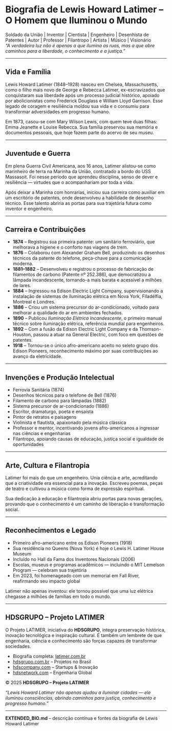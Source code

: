 
# Biografia de Lewis Howard Latimer – O Homem que Iluminou o Mundo

Soldado da União | Inventor | Cientista | Engenheiro | Desenhista de Patentes | Autor | Professor | Filantropo | Artista | Músico | Visionário  
*“A verdadeira luz não é apenas a que ilumina as ruas, mas a que abre caminhos para a liberdade, o conhecimento e a justiça.”*

---

## Vida e Família

Lewis Howard Latimer (1848–1928) nasceu em Chelsea, Massachusetts, como o filho mais novo de George e Rebecca Latimer, ex-escravizados que conquistaram sua liberdade após um processo judicial histórico, apoiado por abolicionistas como Frederick Douglass e William Lloyd Garrison. Esse legado de coragem e resiliência moldou sua vida e o consumiu para transformar adversidades em progresso humano.

Em 1873, casou-se com Mary Wilson Lewis, com quem teve duas filhas: Emma Jeanette e Louise Rebecca. Sua família preservou sua memória e documentos pessoais, que hoje fazem parte do acervo de seu museu.

---

## Juventude e Guerra

Em plena Guerra Civil Americana, aos 16 anos, Latimer alistou-se como marinheiro de terra na Marinha da União, contratado a bordo do USS Massasoit. Foi nesse período que aprendeu disciplina, senso de dever e resiliência — virtudes que o acompanhariam por toda a vida.

Após deixar a Marinha com honrarias, iniciou sua carreira como auxiliar em um escritório de patentes, onde desenvolveu a habilidade de desenho técnico. Esse talento abriria as portas para sua trajetória futura como inventor e engenheiro.

---

## Carreira e Contribuições

- **1874** – Registrou sua primeira patente: um sanitário ferroviário, que melhorava a higiene e o conforto nas viagens de trem.  
- **1876** – Colaborou com Alexander Graham Bell, produzindo os desenhos técnicos da patente do telefone, peça-chave para a comunicação moderna.  
- **1881–1882** – Desenvolveu e registrou o processo de fabricação de filamentos de carbono (Patente nº 252.386), que democratizou a lâmpada incandescente, tornando-a mais barata e acessível a milhões de lares.  
- **1884** – Ingressou na Edison Electric Light Company, supervisionando a instalação de sistemas de iluminação elétrica em Nova York, Filadélfia, Montreal e Londres.  
- **1886** – Criou um sistema precursor do ar-condicionado, voltado para melhorar a qualidade do ar em ambientes fechados.  
- **1890** – Publicou *Iluminação Elétrica Incandescente*, o primeiro manual técnico sobre iluminação elétrica, referência mundial para engenheiros.  
- **1892** – Com a fusão da Edison Electric Light Company e da Thomson-Houston, passou a atuar na General Electric, com foco em questões de patentes.  
- **1918** – Tornou-se o único afro-americano aceito no seleto grupo dos Edison Pioneers, reconhecimento máximo por suas contribuições ao avanço da eletricidade.

---

## Invenções e Produção Intelectual

- Ferrovia Sanitária (1874)  
- Desenhos técnicos para o telefone de Bell (1876)  
- Filamento de carbono para lâmpadas (1882)  
- Sistema precursor de ar-condicionado (1886)  
- Escritor, dramaturgo, poeta e ensaísta  
- Pintor de retratos e paisagens  
- Violinista e flautista, apaixonado pela música clássica  
- Professor e mentor, incentivando jovens afro-americanos a ingressar nas ciências e engenharias  
- Filantropo, apoiando causas de educação, justiça social e igualdade de oportunidades

---

## Arte, Cultura e Filantropia

Latimer foi mais do que um engenheiro. Unia ciência e arte, acreditando que a criatividade era essencial para a inovação. Escreveu poemas, peças de teatro e cultivou a música como forma de expressão espiritual.  

Sua dedicação à educação e filantropia abriu portas para novas gerações, provando que o conhecimento é um caminho de liberação e transformação social.

---

## Reconhecimentos e Legado

- Primeiro afro-americano entre os Edison Pioneers (1918)  
- Sua residência no Queens (Nova York) é hoje o Lewis H. Latimer House Museum  
- Incluído no Hall da Fama dos Inventores Nacionais (2006)  
- Escolas, museus e programas acadêmicos — incluindo o MIT Lemelson Program — celebram sua trajetória  
- Em 2023, foi homenageado com um memorial em Fall River, reafirmando seu impacto global  

Latimer não apenas inventou: ele tornou possível que uma luz elétrica chegasse a milhões de famílias em todo o mundo.

---

## HDSGRUPO – Projeto LATIMER

O Projeto LATIMER, iniciativa do **HDSGRUPO**, integra preservação histórica, inovação tecnológica e inspiração cultural. É também um lembrete de que engenharia, ciência e conhecimento são forças capazes de transformar sociedades.

- Biografia completa: [latimer.com.br](http://latimer.com.br)  
- [hdsgrupo.com.br](http://hdsgrupo.com.br) – Projetos no Brasil  
- [hdscompany.com](http://hdscompany.com) – Startups & Inovação  
- [hdsnetwork.com](http://hdsnetwork.com) – Engenharia Global  

© 2025 **HDSGRUPO – Projeto LATIMER**

*“Lewis Howard Latimer não apenas ajudou a iluminar cidades — ele iluminou consciências, abrindo caminhos para justiça, conhecimento e progresso humano.”*

---

**EXTENDED_BIO.md** – descrição contínua e fontes da biografia de Lewis Howard Latimer

